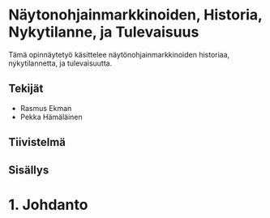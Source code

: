 # Näytonohjainmarkkinoiden, Historia, Nykytilanne, ja Tulevaisuus

Tämä opinnäytetyö käsittelee näytönohjainmarkkinoiden historiaa, nykytilannetta, ja tulevaisuutta.


## Tekijät

- Rasmus Ekman
- Pekka Hämäläinen


## Tiivistelmä


## Sisällys


# 1. Johdanto
